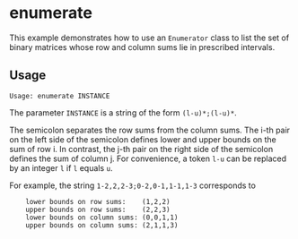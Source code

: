 # enumerate

This example demonstrates how to use  an `Enumerator` class to list the set of binary matrices whose row and column sums lie in prescribed intervals.
## Usage

    Usage: enumerate INSTANCE

The parameter `INSTANCE` is a string of the form `(l-u)*;(l-u)*`.

The semicolon separates the row sums from the column sums. The i-th pair on the
left side of the semicolon defines lower and upper bounds on the sum of row i.
In contrast, the j-th pair on the right side of the semicolon defines the sum
of column j. For convenience, a token `l-u` can be replaced by an integer `l` if `l` equals `u`.

For example, the string `1-2,2,2-3;0-2,0-1,1-1,1-3` corresponds to

        lower bounds on row sums:    (1,2,2)
        upper bounds on row sums:    (2,2,3)
        lower bounds on column sums: (0,0,1,1)
        upper bounds on column sums: (2,1,1,3)
